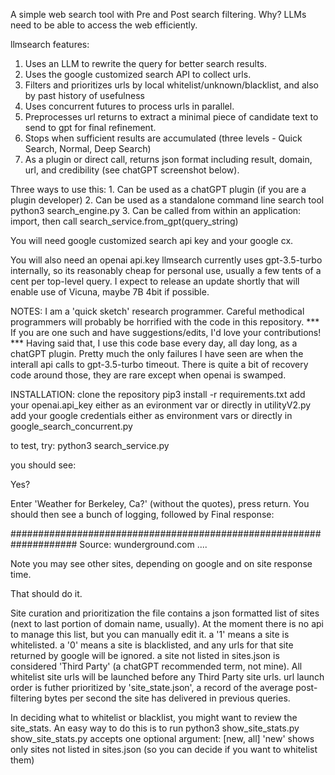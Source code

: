 A simple web search tool with Pre and Post search filtering.
Why? LLMs need to be able to access the web efficiently.

llmsearch features:
1. Uses an LLM to rewrite the query for better search results.
2. Uses the google customized search API to collect urls.
3. Filters and prioritizes urls by local whitelist/unknown/blacklist, and also by past history of usefulness
4. Uses concurrent futures to process urls in parallel.
5. Preprocesses url returns to extract a minimal piece of candidate text to send to gpt for final refinement.
6. Stops when sufficient results are accumulated (three levels - Quick Search, Normal, Deep Search)
7. As a plugin or direct call, returns json format including result, domain, url, and credibility (see chatGPT screenshot below).

Three ways to use this:
       1. Can be used as a chatGPT plugin (if you are a plugin developer)
       2. Can be used as a standalone command line search tool python3 search_engine.py
       3. Can be called from within an application: import, then call search_service.from_gpt(query_string)

You will need google customized search api key and your google cx.

You will also need an openai api.key
llmsearch currently uses gpt-3.5-turbo internally, so its reasonably cheap for personal use, usually a few tents of a cent per top-level query.
I expect to release an update shortly that will enable use of Vicuna, maybe 7B 4bit if possible.

NOTES:
I am a 'quick sketch' research programmer. Careful methodical programmers will probably be horrified with the code in this repository.
*** If you are one such and have suggestions/edits, I'd love your contributions! ***
Having said that, I use this code base every day, all day long, as a chatGPT plugin. Pretty much the only failures I have seen are when the interall api calls to gpt-3.5-turbo timeout. There is quite a bit of recovery code around those, they are rare except when openai is swamped.

INSTALLATION:
clone the repository
pip3 install -r requirements.txt
add your openai.api_key either as an evironment var or directly in utilityV2.py
add your google credentials either as environment vars or directly in google_search_concurrent.py

to test, try:
python3 search_service.py

you should see:

Yes?



Enter 'Weather for Berkeley, Ca?' (without the quotes), press return. You should then see a bunch of logging, followed by
Final response:

####################################################################
Source: wunderground.com
....


Note you may see other sites, depending on google and on site response time.

That should do it.


Site curation and prioritization
the file contains a json formatted list of sites (next to last portion of domain name, usually).
At the moment there is no api to manage this list, but you can manually edit it.
a '1' means a site is whitelisted. a '0' means a site is blacklisted, and any urls for that site returned by google will be ignored.
a site not listed in sites.json is considered 'Third Party' (a chatGPT recommended term, not mine).
All whitelist site urls will be launched before any Third Party site urls.
url launch order is futher prioritized by 'site_state.json', a record of the average post-filtering bytes per second the site has delivered in previous queries.

In deciding what to whitelist or blacklist, you might want to review the site_stats.
An easy way to do this is to run python3 show_site_stats.py
show_site_stats.py accepts one optional argument: [new, all]
'new' shows only sites not listed in sites.json (so you can decide if you want to whitelist them)